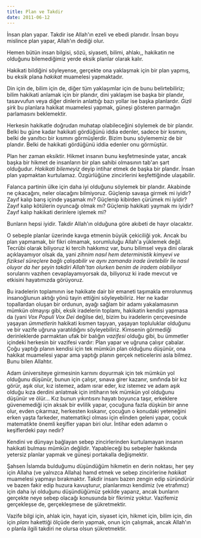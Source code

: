 ```yaml
---
title: Plan ve Takdir
date: 2011-06-12
---
```


İnsan plan yapar. Takdir ise Allah'ın ezeli ve ebedi planıdır. İnsan
boyu mislince plan yapar, Allah'ın dediği olur.

Hemen bütün insan bilgisi, sözü, siyaseti, bilimi, ahlakı,, hakikatin ne
olduğunu bilemediğimiz yerde eksik planlar olarak kalır.

Hakikati bildiğini söyleyense, gerçekte ona yaklaşmak için bir plan
yapmış, bu eksik plana *hakikat* muamelesi yapmaktadır.

Din için de, bilim için de, diğer tüm yaklaşımlar için de bunu
belirtebiliriz; bilim hakikati anlamak için bir plandır, dini yaklaşım
ise başka bir plandır, tasavvufun veya diğer dinlerin anlattığı bazı
yollar ise başka planlardır. *Gizli şirk* bu planlara hakikat muamelesi
yapmak, güneşi gösteren parmağın parlamasını beklemektir.

Herkesin hakikatle doğrudan muhatap olabileceğini söylemek de bir
plandır. Belki bu güne kadar hakikati gördüğünü iddia edenler, sadece
bir kısmını, belki de yanıltıcı bir kısmını görmüşlerdir. Bizim bunu
söylememiz de bir plandır. Belki de hakikati gördüğünü iddia edenler onu
görmüştür.

Plan her zaman eksiktir. Hikmet insanın bunu keşfetmesinde yatar, ancak
başka bir hikmet de insanların bir plan sahibi olmasının tab'an şart
olduğudur. *Hakikati bilemeyiz* deyip intihar etmek de başka bir
plandır. İnsan plan yapmaktan kurtulamaz. Özgürlüğüne zincirlerini
keşfettiğinde ulaşabilir.

Falanca partinin ülke için daha iyi olduğunu söylemek bir plandır.
Akabinde ne çıkacağını, neler olacağını bilmiyoruz. Güçlenip savaşa
girmek mi iyidir? Zayıf kalıp barış içinde yaşamak mı? Güçlenip kibirden
çürümek mi iyidir? Zayıf kalıp kötülerin oyuncağı olmak mı? Güçlenip
hakikati yaymak mı iyidir? Zayıf kalıp hakikati derinlere işlemek mi?

Bunların hepsi iyidir. Takdir Allah'ın olduğuna göre akıbeti de hayır
olacaktır.

O sebeple planlar üzerinde kavga etmenin büyük çekiciliği yok. Ancak bu
plan yapmamak, bir fikri olmamak, sorumluluğu Allah'a yüklemek değil.
Tecrübi olarak biliyoruz ki tercih hakkımız var, bunu bilimsel veya dini
olarak açıklayamıyor olsak da, yani *zihnim nasıl hem deterministik
kimyevi ve fiziksel süreçlere bağlı çalışabilir ve aynı zamanda irade
üretebilir* ile *nasıl oluyor da her şeyin takdiri Allah'tan olurken
benim de iradem olabiliyor* sorularını vazıhen cevaplayamıyorsak da,
biliyoruz ki irade mevcut ve etkisini hayatımızda görüyoruz.

Bu iradelerin toplamının ise hakikate dair bir emaneti taşımakla
emrolunmuş insanoğlunun aktığı yönü tayin ettiğini söyleyebiliriz. Her
ne kadar topallardan oluşan bir ordunun, ayağı sağlam bir adamı
yakalamasının mümkün olmayışı gibi, eksik iradelerin toplamı, hakikatin
kendisi yapmasa da (yani *Vox Populi Vox Dei* değilse de), bizim bu
iradelerin çerçevesinde yaşayan *ümmetlerin* hakikati kısmen taşıyan,
yaşayan topluluklar olduğunu ve bir vazife uğruna yaratıldığını
söyleyebiliriz. Kimsenin görmediği derinleklerde parmaktan ufak bir
balığın *vazifesi* olduğu gibi, bu ümmetler içindeki herkesin bir
vazifesi vardır: Plan yapar ve uğruna çalışır çabalar. Çoğu yaptığı
planın kendisi için tek mümkün plan olduğunu düşünür, ona hakikat
muamelesi yapar ama yaptığı planın gerçek neticelerini asla bilmez. Bunu
bilen Allahtır.

Adam üniversiteye girmesinin karnını doyurmak için tek mümkün yol
olduğunu düşünür, bunun için çalışır, sınava girer kazanır, sınıfında
bir kız görür, aşık olur, kız istemez, adam ısrar eder, kız istemez ve
adam aşık olduğu kıza derdini anlatmak için intiharın tek mümkün yol
olduğunu düşünür ve ölür… Kız bunun yıkıntısını hayatı boyunca taşır,
erkeklere güvenemediği için aksak bir evlilik yapar, çocuğuna fazla
düşkün bir anne olur, evden çıkarmaz, herkesten kıskanır, çocuğun o
konudaki yeteneğini erken yaşta farkeder, matematikçi olması için
elinden geleni yapar, çocuk matematikte önemli keşifler yapan biri olur.
İntihar eden adamın o keşiflerdeki payı nedir?

Kendini ve dünyayı bağlayan sebep zincirlerinden kurtulamayan insanın
hakikati bulması mümkün değildir. Yapableceği bu sebepler hakkında
yetersiz planlar yapmak ve güneşi portakalla değişmektir.

Şahsen İslamda bulduğumu düşündüğüm hikmetin en derin noktası, her şey
için Allaha (ve yalnızca Allaha) hamd etmek ve sebep zincirlerine
*hakikat* muamelesi yapmayı bırakmaktır. Takdir insanı bazen zengin edip
süründürür ve bazen fakir edip huzura kavuşturur, planlarımızı kendimiz
(ve etrafımız) için daha iyi olduğunu düşündüğümüz şekilde yaparız,
ancak bunların gerçekte neye sebep olacağı konusunda bir fikrimiz
yoktur. Vazifemiz gerçekleşse de, gerçekleşmese de şükretmektir.

Vazife bilgi için, ahlak için, hayat için, siyaset için, hikmet için,
bilim için, din için *planı* hakettiği ölçüde derin yapmak, onun için
çalışmak, ancak Allah'ın o planla ilgili takdiri ne olursa olsun
şükretmektir.

